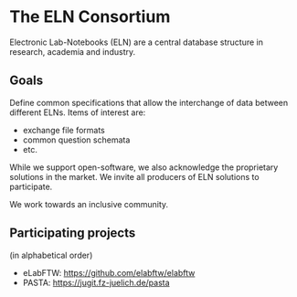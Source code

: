 # The ELN Consortium
Electronic Lab-Notebooks (ELN) are a central database structure in research, academia and industry. 

## Goals
Define common specifications that allow the interchange of data between different ELNs. Items of interest are:
- exchange file formats
- common question schemata
- etc.

While we support open-software, we also acknowledge the proprietary solutions in the market. We invite all producers of ELN solutions to participate.

We work towards an inclusive community.

## Participating projects
(in alphabetical order)
- eLabFTW: https://github.com/elabftw/elabftw
- PASTA: https://jugit.fz-juelich.de/pasta
